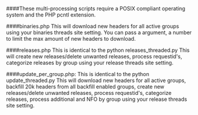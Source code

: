 ####These multi-processing scripts require a POSIX compliant operating system and the PHP pcntl extension.


####binaries.php
This will download new headers for all active groups using your binaries threads site setting.
You can pass a argument, a number to limit the max amount of new headers to download.


####releases.php
This is identical to the python releases_threaded.py
This will create new releases/delete unwanted releases, process requestid's, categorize releases by group
using your release threads site setting.


####update_per_group.php:
This is identical to the python update_threaded.py
This will download new headers for all active groups, backfill 20k headers from all backfill enabled groups,
create new releases/delete unwanted releases, process requestid's, categorize releases, process additional and NFO
by group using your release threads site setting.